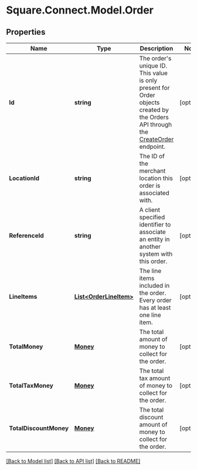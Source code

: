 # Square.Connect.Model.Order
## Properties

Name | Type | Description | Notes
------------ | ------------- | ------------- | -------------
**Id** | **string** | The order&#39;s unique ID.  This value is only present for Order objects created by the Orders API through the [CreateOrder](#endpoint-createorder) endpoint. | [optional] 
**LocationId** | **string** | The ID of the merchant location this order is associated with. | [optional] 
**ReferenceId** | **string** | A client specified identifier to associate an entity in another system with this order. | [optional] 
**LineItems** | [**List&lt;OrderLineItem&gt;**](OrderLineItem.md) | The line items included in the order. Every order has at least one line item. | [optional] 
**TotalMoney** | [**Money**](Money.md) | The total amount of money to collect for the order. | [optional] 
**TotalTaxMoney** | [**Money**](Money.md) | The total tax amount of money to collect for the order. | [optional] 
**TotalDiscountMoney** | [**Money**](Money.md) | The total discount amount of money to collect for the order. | [optional] 



[[Back to Model list]](../README.md#documentation-for-models) [[Back to API list]](../README.md#documentation-for-api-endpoints) [[Back to README]](../README.md)

